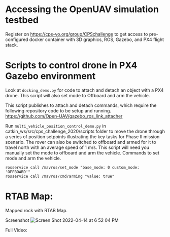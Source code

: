 # Accessing the OpenUAV simulation testbed 
Register on https://cps-vo.org/group/CPSchallenge to get access to pre-configured docker container with 3D graphics, ROS, Gazebo, and PX4 flight stack. 

# Scripts to control drone in PX4 Gazebo environment

Look at `docking_demo.py` for code to attach and detach an object with a PX4 drone.
This script will also set mode to Offboard and arm the vehicle.

This script publishes to attach and detach commands, which require the following repository code to be setup and running.
https://github.com/Open-UAV/gazebo_ros_link_attacher 



Run `multi_vehicle_position_control_demo.py` in catkin_ws/src/cps_challenge_2020/scripts folder to move the drone through a series of position setpoints illustrating the key tasks for Phase II mission scenario. The rover can also be switched to offboard and armed for it to travel north with an average speed of 1 m/s. 
This script will need you manually set the mode to offboard and arm the vehicle.
Commands to set mode and arm the vehicle.
```
rosservice call /mavros/set_mode "base_mode: 0 custom_mode: 'OFFBOARD'"
rosservice call /mavros/cmd/arming "value: true"
```
 	
  

# RTAB Map:

Mapped rock with RTAB Map.


Screenshot
![Screen Shot 2022-04-14 at 6 52 04 PM](https://user-images.githubusercontent.com/32699857/163505339-5dee14ba-621e-488d-b939-f570112dea93.png)

Full Video:
